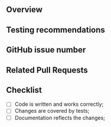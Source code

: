 <!-- Thank you for your contribution!

     Please file this form by replacing the Markdown comments
     with your text. If a section needs no action - remove it.

     Thank your for contributing to Open Learning Exchange

     See: open-learning-exchange.github.io for more info. -->

## Overview

<!-- Please give a short brief for the pull request,
     what problem it solves or how it makes things better. -->

## Testing recommendations

<!-- Describe how we can test your changes.
     Does it provides any behaviour that the end users
     could notice? -->

## GitHub issue number

<!-- If this is a significant change, please file a separate issue at:
     https://github.com/ole-vi/rpi-couchdb/issues
     and include the number here and in commit message(s) using
     syntax like "Fixes #472" or "Fixes apache/couchdb#472".  -->

## Related Pull Requests

<!-- If your changes affects multiple components in different
     repositories please put links to those pull requests here.  -->

## Checklist

- [ ] Code is written and works correctly;
- [ ] Changes are covered by tests;
- [ ] Documentation reflects the changes;
